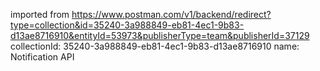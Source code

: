 imported from https://www.postman.com/v1/backend/redirect?type=collection&id=35240-3a988849-eb81-4ec1-9b83-d13ae8716910&entityId=53973&publisherType=team&publisherId=37129
collectionId: 35240-3a988849-eb81-4ec1-9b83-d13ae8716910
name: Notification API